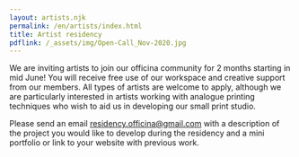 ```yaml
---
layout: artists.njk
permalink: /en/artists/index.html
title: Artist residency
pdflink: /_assets/img/Open-Call_Nov-2020.jpg
---
```


We are inviting artists to join our officina community for 2 months starting in mid June! You will receive free use of our workspace and creative support from our members. All types of artists are welcome to apply, although we are particularly interested in artists working with analogue printing techniques who wish to aid us in developing our small print studio.

Please send an email residency.officina@gmail.com with a description of the project you would like to develop during the residency and a mini portfolio or link to your website with previous work.